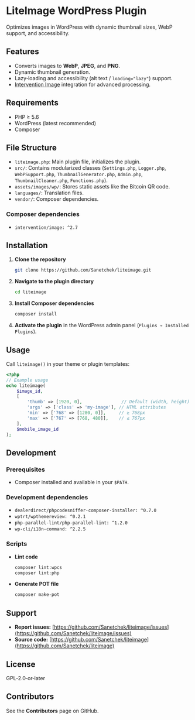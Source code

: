# LiteImage WordPress Plugin
Optimizes images in WordPress with dynamic thumbnail sizes, WebP support, and accessibility.

## Features
* Converts images to **WebP**, **JPEG**, and **PNG**.
* Dynamic thumbnail generation.
* Lazy‑loading and accessibility (alt text / `loading="lazy"`) support.
* [Intervention Image](https://github.com/Intervention/image) integration for advanced processing.

## Requirements
* PHP ≥ 5.6
* WordPress (latest recommended)
* Composer

## File Structure
- `liteimage.php`: Main plugin file, initializes the plugin.
- `src/`: Contains modularized classes (`Settings.php`, `Logger.php`, `WebPSupport.php`, `ThumbnailGenerator.php`, `Admin.php`, `ThumbnailCleaner.php`, `Functions.php`).
- `assets/images/wp/`: Stores static assets like the Bitcoin QR code.
- `languages/`: Translation files.
- `vendor/`: Composer dependencies.

### Composer dependencies
* `intervention/image: ^2.7`

## Installation
1. **Clone the repository**

   ```bash
   git clone https://github.com/Sanetchek/liteimage.git
   ```
2. **Navigate to the plugin directory**

   ```bash
   cd liteimage
   ```
3. **Install Composer dependencies**

   ```bash
   composer install
   ```
4. **Activate the plugin** in the WordPress admin panel (`Plugins → Installed Plugins`).

## Usage
Call `liteimage()` in your theme or plugin templates:

```php
<?php
// Example usage
echo liteimage(
    $image_id,
    [
        'thumb' => [1920, 0],               // Default (width, height)
        'args' => ['class' => 'my-image'], // HTML attributes
        'min' => ['768' => [1280, 0]],     // ≥ 768px
        'max' => ['767' => [768, 480]],    // ≤ 767px
    ],
    $mobile_image_id
);
```


## Development

### Prerequisites
* Composer installed and available in your `$PATH`.

### Development dependencies
* `dealerdirect/phpcodesniffer-composer-installer: ^0.7.0`
* `wptrt/wpthemereview: ^0.2.1`
* `php-parallel-lint/php-parallel-lint: ^1.2.0`
* `wp-cli/i18n-command: ^2.2.5`

### Scripts
* **Lint code**
  ```bash
  composer lint:wpcs
  composer lint:php
  ```
* **Generate POT file**
  ```bash
  composer make-pot
  ```

## Support
* **Report issues:** [https://github.com/Sanetchek/liteimage/issues](https://github.com/Sanetchek/liteimage/issues)
* **Source code:** [https://github.com/Sanetchek/liteimage](https://github.com/Sanetchek/liteimage)

## License
GPL‑2.0‑or‑later

## Contributors
See the **Contributors** page on GitHub.

